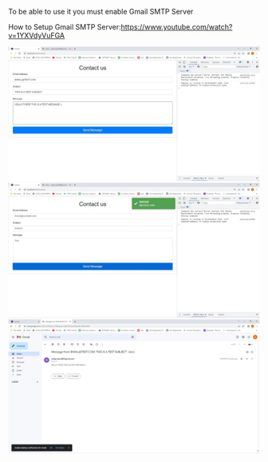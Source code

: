 To be able to use it you must enable Gmail SMTP Server

How to Setup Gmail SMTP Server:https://www.youtube.com/watch?v=1YXVdyVuFGA

<img src="1.jpg">
<img src="2.jpg">
<img src="3.jpg">